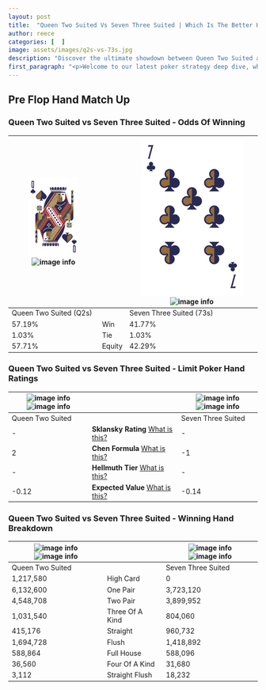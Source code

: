 ```yaml
---
layout: post
title:  "Queen Two Suited Vs Seven Three Suited | Which Is The Better Hand In Poker? A Complete Guide"
author: reece
categories: [  ]
image: assets/images/q2s-vs-73s.jpg
description: "Discover the ultimate showdown between Queen Two Suited and Seven Three Suited in poker! Uncover the odds, strategies, and scenarios where one hand triumphs over the other. Get ready to up your poker game with this thrilling analysis."
first_paragraph: "<p>Welcome to our latest poker strategy deep dive, where we're pitting two distinct hands against each other in a high-stakes showdown: Queen Two Suited vs Seven Three Suited.</p><p>In the dynamic world of poker, every decision counts, and knowing which hand holds the upper hand is key to your success at the table.</p><p>In this article, we'll dissect these two hands, explore the scenarios where one dominates the other, and equip you with the knowledge to make strategic choices that can tip the odds in your favor.</p><p>Get ready to unravel the intriguing dynamics of these poker hands and elevate your game to new heights.</p>"
---
```




[comment]: # (sp0)

## Pre Flop Hand Match Up

<div class="table hand-ratings" markdown="1"> 



### Queen Two Suited vs Seven Three Suited - Odds Of Winning


    
| ![image info](assets/images/hand1/q.png) ![image info](assets/images/hand1/2s.png) |  | ![image info](assets/images/hand2/7.png) ![image info](assets/images/hand2/3s.png) |
| -------- | -------- | -------- |
| Queen Two Suited (Q2s) |  | Seven Three Suited (73s) |
| 57.19% | Win | 41.77% |
| 1.03% | Tie | 1.03% |
| 57.71% | Equity | 42.29% |




[comment]: # (sp1)



### Queen Two Suited vs Seven Three Suited - Limit Poker Hand Ratings


    
| ![image info](https://www.riverpairs.com/assets/images/hand1/q.png) ![image info](https://www.riverpairs.com/assets/images/hand1/2s.png) |  | ![image info](https://www.riverpairs.com/assets/images/hand2/7.png) ![image info](https://www.riverpairs.com/assets/images/hand2/3s.png) |
| -------- | -------- | -------- |
| Queen Two Suited |  | Seven Three Suited |
| - | **Sklansky Rating** [What is this?](/sklansky-rating-explained) | - |
| 2 | **Chen Formula** [What is this?](/chen-formula-explained) | -1 |
| - | **Hellmuth Tier** [What is this?](/Hellmuth-tier-explained) | - |
| -0.12 | **Expected Value** [What is this?](/expected-value-explained) | -0.14 |




[comment]: # (sp2)



### Queen Two Suited vs Seven Three Suited - Winning Hand Breakdown


    
| ![image info](https://www.riverpairs.com/assets/images/hand1/q.png) ![image info](https://www.riverpairs.com/assets/images/hand1/2s.png) |  | ![image info](https://www.riverpairs.com/assets/images/hand2/7.png) ![image info](https://www.riverpairs.com/assets/images/hand2/3s.png) |
| -------- | -------- | -------- |
| Queen Two Suited |  | Seven Three Suited |
| 1,217,580 | High Card | 0 |
| 6,132,600 | One Pair | 3,723,120 |
| 4,548,708 | Two Pair | 3,899,952 |
| 1,031,540 | Three Of A Kind | 804,060 |
| 415,176 | Straight | 960,732 |
| 1,694,728 | Flush | 1,418,892 |
| 588,864 | Full House | 588,096 |
| 36,560 | Four Of A Kind | 31,680 |
| 3,112 | Straight Flush | 18,232 |




[comment]: # (sp3)



</div>

[comment]: # (sp4)



[comment]: # (sp5)

